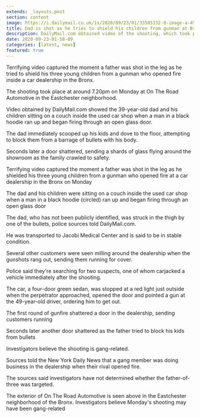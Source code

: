 ```yaml
---
extends: _layouts.post
section: content
image: https://i.dailymail.co.uk/1s/2020/09/23/01/33505332-0-image-a-45_1600821505690.jpg 
title: Dad is shot as he tries to shield his children from gunman at Bronx car dealership 
description: DailyMail.com obtained video of the shooting, which took place at around 7.20pm on Monday at On The Road Automotive in the Eastchester neighborhood of the Bronx. 
date: 2020-09-23-01-58-09 
categories: [latest, news] 
featured: true 
--- 
```

Terrifying video captured the moment a father was shot in the leg as he tried to shield his three young children from a gunman who opened fire inside a car dealership in the Bronx. 

The shooting took place at around 7.20pm on Monday at On The Road Automotive in the Eastchester neighborhood. 

Video obtained by DailyMail.com showed the 39-year-old dad and his children sitting on a couch inside the used car shop when a man in a black hoodie ran up and began firing through an open glass door. 

The dad immediately scooped up his kids and dove to the floor, attempting to block them from a barrage of bullets with his body.  

Seconds later a door shattered, sending a shards of glass flying around the showroom as the family crawled to safety. 

Terrifying video captured the moment a father was shot in the leg as he shielded his three young children from a gunman who opened fire at a car dealership in the Bronx on Monday 

The dad and his children were sitting on a couch inside the used car shop when a man in a black hoodie (circled) ran up and began firing through an open glass door

The dad, who has not been publicly identified, was struck in the thigh by one of the bullets, police sources told DailyMail.com. 

He was transported to Jacobi Medical Center and is said to be in stable condition. 

Several other customers were seen milling around the dealership when the gunshots rang out, sending them running for cover.  

Police said they're searching for two suspects, one of whom carjacked a vehicle immediately after the shooting. 

The car, a four-door green sedan, was stopped at a red light just outside when the perpetrator approached, opened the door and pointed a gun at the 49-year-old driver, ordering him to get out.   

The first round of gunfire shattered a door in the dealership, sending customers running

Seconds later another door shattered as the father tried to block his kids from bullets

Investigators believe the shooting is gang-related. 

Sources told the New York Daily News that a gang member was doing business in the dealership when their rival opened fire.  

The sources said investigators have not determined whether the father-of-three was targeted. 

The exterior of On The Road Automotive is seen above in the Eastchester neighborhood of the Bronx. Investigators believe Monday's shooting may have been gang-related

